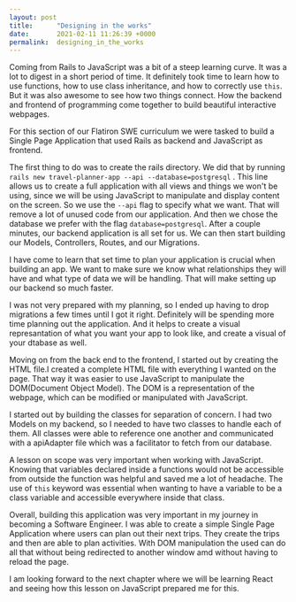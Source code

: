 ```yaml
---
layout: post
title:      "Designing in the works"
date:       2021-02-11 11:26:39 +0000
permalink:  designing_in_the_works
---
```



Coming from Rails to JavaScript was a bit of a steep learning curve. It was a lot to digest in a short period of time. It definitely took time to learn how to use functions, how to use class inheritance, and how to correctly use `this`. But it was also awesome to see how two things connect. How the backend and frontend of programming come together to build beautiful interactive webpages.

For this section of our Flatiron SWE curriculum we were tasked to build a Single Page Application that used Rails as backend and JavaScript as frontend. 

The first thing to do was to create the rails directory. We did that by running `rails new travel-planner-app --api --database=postgresql` . This line allows us to create a full application with all views and things we won't be using, since we will be using JavaScript to manipulate and display content on the screen. So we use the `--api` flag to specify what we want. That will remove a lot of unused code from our application. And then we chose the database we prefer with the flag `database=postgresql`. After a couple minutes, our backend application is all set for us. We can then start building our Models, Controllers, Routes, and our Migrations. 

I have come to learn that set time to plan your application is crucial when building an app. We want to make sure we know what relationships they will have and what type of data we will be handling. That will make setting up our backend so much faster. 

I was not very prepared with my planning, so I ended up having to drop migrations a few times until I got it right. Definitely will be spending more time planning out the application. And it helps to create a visual represantation of what you want your app to look like, and create a visual of your dtabase as well. 

Moving on from the back end to the frontend, I started out by creating the HTML file.I created a complete HTML file with everything I wanted on the page. That way it was easier to use JavaScript to manipulate the DOM(Document Object Model). The DOM is a representation of the webpage, which can be modified or manipulated with JavaScript.

I started out by building the classes for separation of concern. I had two Models on my backend, so I needed to have two classes to handle each of them. All classes were able to reference one another and communicated with a apiAdapter file which was a facilitator to fetch from our database.

A lesson on scope was very important when working with JavaScript. Knowing that variables declared inside a functions would not be accessible from outside the function was helpful and saved me a lot of headache. The use of `this` keyword was essential when wanting to have a variable to be a class variable and accessible everywhere inside that class.

Overall, building this application was very important in my journey in becoming a Software Engineer. I was able to create a simple Single Page Application where users can plan out their next trips. They create the trips and then are able to plan activities. With DOM manipulation the used can do all that without being redirected to another window amd without having to reload the page. 

I am looking forward to the next chapter where we will be learning React and seeing how this lesson on JavaScript prepared me for this.  
